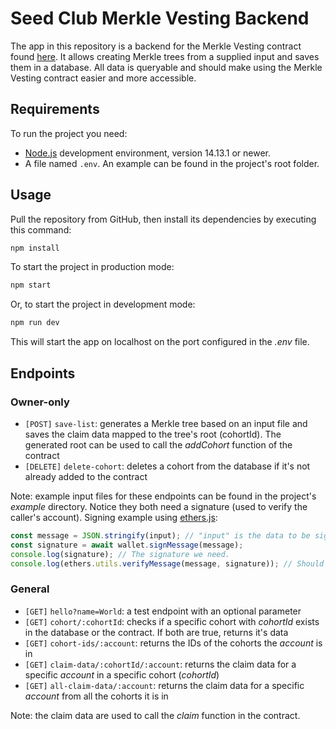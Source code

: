 # Seed Club Merkle Vesting Backend

The app in this repository is a backend for the Merkle Vesting contract found [here](https://github.com/AgoraSpaceDAO/club-contracts). It allows creating Merkle trees from a supplied input and saves them in a database. All data is queryable and should make using the Merkle Vesting contract easier and more accessible.

## Requirements

To run the project you need:

- [Node.js](https://nodejs.org) development environment, version 14.13.1 or newer.
- A file named `.env`. An example can be found in the project's root folder.

## Usage

Pull the repository from GitHub, then install its dependencies by executing this command:

```bash
npm install
```

To start the project in production mode:

```bash
npm start
```

Or, to start the project in development mode:

```bash
npm run dev
```

This will start the app on localhost on the port configured in the _.env_ file.

## Endpoints

### Owner-only

- `[POST]` `save-list`: generates a Merkle tree based on an input file and saves the claim data mapped to the tree's root (cohortId). The generated root can be used to call the _addCohort_ function of the contract
- `[DELETE]` `delete-cohort`: deletes a cohort from the database if it's not already added to the contract

Note: example input files for these endpoints can be found in the project's _example_ directory. Notice they both need a signature (used to verify the caller's account). Signing example using [ethers.js](https://github.com/ethers-io/ethers.js/):

```ts
const message = JSON.stringify(input); // "input" is the data to be signed, i.e. the input list (in the case of save-list) or the cohort ID (in the case of delete-cohort).
const signature = await wallet.signMessage(message);
console.log(signature); // The signature we need.
console.log(ethers.utils.verifyMessage(message, signature)); // Should return the signer's address.
```

### General

- `[GET]` `hello?name=World`: a test endpoint with an optional parameter
- `[GET]` `cohort/:cohortId`: checks if a specific cohort with _cohortId_ exists in the database or the contract. If both are true, returns it's data
- `[GET]` `cohort-ids/:account`: returns the IDs of the cohorts the _account_ is in
- `[GET]` `claim-data/:cohortId/:account`: returns the claim data for a specific _account_ in a specific cohort (_cohortId_)
- `[GET]` `all-claim-data/:account`: returns the claim data for a specific _account_ from all the cohorts it is in

Note: the claim data are used to call the _claim_ function in the contract.
